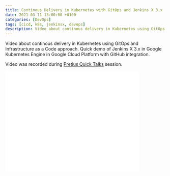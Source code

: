 ```yaml
---
title: Continous Delivery in Kubernetes with GitOps and Jenkins X 3.x
date: 2021-03-11 13:00:00 +0100
categories: [DevOps]
tags: [cicd, k8s, jenkinsx, devops]
description: Video about continous delivery in Kubernetes using GitOps and Infrastructure as a Code approach. Quick demo of Jenkins X 3.x in Google Kubernetes Engine in Google Cloud Platform with GitHub integration.
---
```

Video about continous delivery in Kubernetes using GitOps and Infrastructure as a Code approach. Quick demo of Jenkins X 3.x in Google Kubernetes Engine in Google Cloud Platform with GitHub integration.

Video was recorded during [Pretius Quick Talks](https://www.youtube.com/playlist?list=PL_S1sdE8n_vxNuJNS_JHAvl67zYPVrx5H) session.

<iframe width="420" height="315" src="//www.youtube.com/embed/p4iJzr6ZLrQ" frameborder="0" allowfullscreen></iframe>
